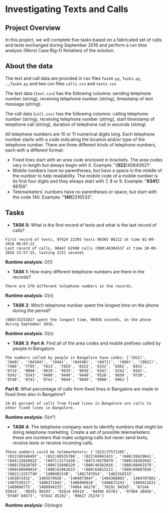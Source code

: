 # Investigating Texts and Calls
## Project Overview
In this project, we will complete five tasks based on a fabricated set of calls and texts exchanged during September 2016 and perform a run time analysis (Worst Case Big-O Notation) of the solution.

## About the data 
The text and call data are provided in csv files `Task0.py`, `Task1.py`, ...,`Task4.py` 
and two csv files `calls.csv` and `texts.csv`

The text data (`text.csv`) has the following columns: sending telephone number (string), receiving telephone number (string), timestamp of text message (string).

The call data (`call.csv)` has the following columns: calling telephone number (string), receiving telephone number (string), start timestamp of telephone call (string), duration of telephone call in seconds (string)

All telephone numbers are 10 or 11 numerical digits long. Each telephone number starts with a code indicating the location and/or type of the telephone number. There are three different kinds of telephone numbers, each with a different format:

+ Fixed lines start with an area code enclosed in brackets. The area codes vary in length but always begin with 0. Example: "(**022**)40840621".
+ Mobile numbers have no parentheses, but have a space in the middle of the number to help readability. The mobile code of a mobile number is its first four digits and they always start with 7, 8 or 9. Example: "**9341**2 66159".
+ Telemarketers' numbers have no parentheses or space, but start with the code 140. Example: "**140**2316533".

## Tasks

* __TASK 0__: What is the first record of texts and what is the last record of calls?
```
First record of texts, 97424 22395 texts 90365 06212 at time 01-09-2016 06:03:22                                        
Last record of calls, 98447 62998 calls (080)46304537 at time 30-09-2016 23:57:15, lasting 2151 seconds
```
__Runtime analysis__: O(1)

* __TASK 1__: How many different telephone numbers are there in the records?
```
There are 570 different telephone numbers in the records.
```
__Runtime analysis__: O(n)

* __TASK 2__: Which telephone number spent the longest time on the phone during the period? 
```
(080)33251027 spent the longest time, 90456 seconds, on the phone during September 2016.
```
__Runtime analysis__: O(n)

* __TASK 3__:
__Part A__: Find all of the area codes and mobile prefixes called by people in Bangalore.
```
The numbers called by people in Bangalore have codes: ['(022)', '(040)', '(04344)', '(044)', '(04546)', '(0471)', '(080)', '(0821)', '7406', '7795', '7813', '7829', '8151', '8152', '8301', '8431', '8714', '9008', '9019', '9035', '9036', '9241', '9242', '9341', '9342', '9343', '9400', '9448', '9449', '9526', '9656', '9738', '9740', '9741', '9742', '9844', '9845', '9900', '9961']     
```

__Part B__: What percentage of calls from fixed lines in Bangalore are made
to fixed lines also in Bangalore?
```
24.81 percent of calls from fixed lines in Bangalore are calls to other fixed lines in Bangalore. 
```
__Runtime analysis__: O(n²)

* __TASK 4__:
The telephone company want to identify numbers that might be doing telephone marketing. 
Create a set of possible telemarketers: these are numbers that make outgoing calls but never send texts, receive texts or receive incoming calls.
```
These numbers could be telemarketers: ['(022)37572285', '(022)65548497', '(022)68535788', '(022)69042431', '(040)30429041', '(044)22020822', '(0471)2171438', '(0471)6579079', '(080)20383942', '(080)25820765', '(080)31606520', '(080)40362016', '(080)60463379', '(080)60998034', '(080)62963633', '(080)64015211', '(080)69887826', '(0821)3257740', '1400481538', '1401747654', '1402316533', '1403072432', '1403579926', '1404073047', '1404368883', '1404787681', '1407539117', '1408371942', '1408409918', '1408672243', '1409421631', '1409668775', '1409994233', '74064 66270', '78291 94593', '87144 55014', '90351 90193', '92414 69419', '94495 03761', '97404 30456', '97407 84573', '97442 45192', '99617 25274'] 
```
__Runtime analysis__: O(nlogn)






